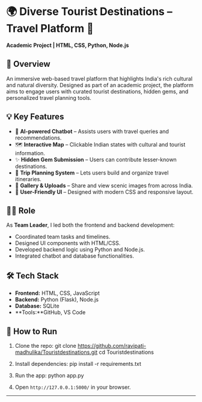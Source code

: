 # 🌍 Diverse Tourist Destinations – Travel Platform 🚀

**Academic Project | HTML, CSS, Python, Node.js**

## 🧭 Overview

An immersive web-based travel platform that highlights India's rich cultural and natural diversity. Designed as part of an academic project, the platform aims to engage users with curated tourist destinations, hidden gems, and personalized travel planning tools.

## 💡 Key Features

- 🧠 **AI-powered Chatbot** – Assists users with travel queries and recommendations.
- 🗺️ **Interactive Map** – Clickable Indian states with cultural and tourist information.
- ✨ **Hidden Gem Submission** – Users can contribute lesser-known destinations.
- 📅 **Trip Planning System** – Lets users build and organize travel itineraries.
- 📸 **Gallery & Uploads** – Share and view scenic images from across India.
- 💬 **User-Friendly UI** – Designed with modern CSS and responsive layout.

## 🧑‍💻 Role

As **Team Leader**, I led both the frontend and backend development:
- Coordinated team tasks and timelines.
- Designed UI components with HTML/CSS.
- Developed backend logic using Python and Node.js.
- Integrated chatbot and database functionalities.

## 🛠️ Tech Stack

- **Frontend:** HTML, CSS, JavaScript
- **Backend:** Python (Flask), Node.js
- **Database:** SQLite
- **Tools:**GitHub, VS Code



## 🚀 How to Run

1. Clone the repo:
git clone https://github.com/ravipati-madhulika/Touristdestinations.git
cd Touristdestinations

2. Install dependencies:
pip install -r requirements.txt

3. Run the app:
python app.py

4. Open `http://127.0.0.1:5000/` in your browser.

---
